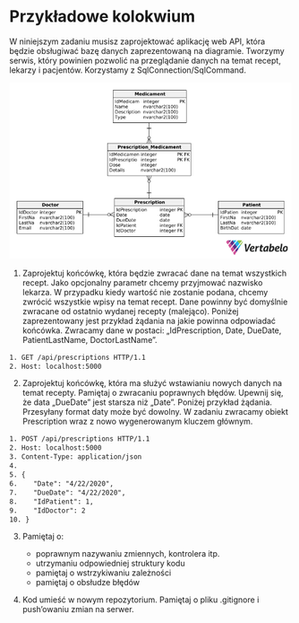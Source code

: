 # Przykładowe kolokwium

W niniejszym zadaniu musisz zaprojektować aplikację web API, która będzie obsługiwać bazę danych
zaprezentowaną na diagramie. Tworzymy serwis, który powinien pozwolić na przeglądanie danych na
temat recept, lekarzy i pacjentów. Korzystamy z SqlConnection/SqlCommand.

<p align="center">
  <img src="/images/diagram.png"/>
</p>

1. Zaprojektuj końcówkę, która będzie zwracać dane na temat wszystkich recept. Jako opcjonalny
   parametr chcemy przyjmować nazwisko lekarza. W przypadku kiedy wartość nie zostanie podana,
   chcemy zwrócić wszystkie wpisy na temat recept. Dane powinny być domyślnie zwracane od
   ostatnio wydanej recepty (malejąco). Poniżej zaprezentowany jest przykład żądania na jakie
   powinna odpowiadać końcówka. Zwracamy dane w postaci: „IdPrescription, Date, DueDate,
   PatientLastName, DoctorLastName”.

```
1. GET /api/prescriptions HTTP/1.1
2. Host: localhost:5000
```

2. Zaprojektuj końcówkę, która ma służyć wstawianiu nowych danych na temat recepty. Pamiętaj o
   zwracaniu poprawnych błędów. Upewnij się, że data „DueDate” jest starsza niż „Date”. Poniżej
   przykład żądania. Przesyłany format daty może być dowolny. W zadaniu zwracamy obiekt
   Prescription wraz z nowo wygenerowanym kluczem głównym.

```
1. POST /api/prescriptions HTTP/1.1
2. Host: localhost:5000
3. Content-Type: application/json
4.
5. {
6.    "Date": "4/22/2020",
7.    "DueDate": "4/22/2020",
8.    "IdPatient": 1,
9.    "IdDoctor": 2
10. }
```

3. Pamiętaj o:
    - poprawnym nazywaniu zmiennych, kontrolera itp.
    - utrzymaniu odpowiedniej struktury kodu
    - pamiętaj o wstrzykiwaniu zależności
    - pamiętaj o obsłudze błędów

4. Kod umieść w nowym repozytorium. Pamiętaj o pliku .gitignore i push’owaniu zmian na
   serwer.
